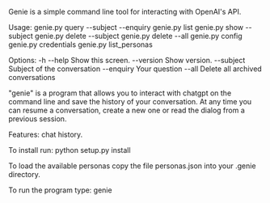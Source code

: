 Genie is a simple command line tool for interacting with OpenAI's API.

Usage:
    genie.py query --subject <subject> --enquiry <enquiry>
    genie.py list
    genie.py show --subject <subject>
    genie.py delete --subject <subject>
    genie.py delete --all
    genie.py config
    genie.py credentials
    genie.py list_personas

    
Options:
    -h --help     Show this screen.
    --version     Show version.
    --subject     Subject of the conversation
    --enquiry     Your question
    --all         Delete all archived conversations
    

"genie" is a program that allows you to interact with chatgpt on the command line and save the history of your conversation.
At any time you can resume a conversation, create a new one or read the dialog from a previous session.

Features:
chat history. 

To install run: python setup.py install

To load the available personas copy the file personas.json into your .genie directory.


To run the program type: genie
